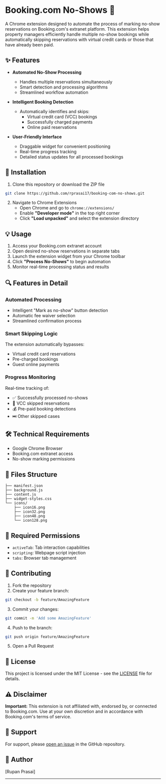 # Booking.com No-Shows 🏨

A Chrome extension designed to automate the process of marking no-show reservations on Booking.com's extranet platform. This extension helps property managers efficiently handle multiple no-show bookings while automatically skipping reservations with virtual credit cards or those that have already been paid.

## ✨ Features

* **Automated No-Show Processing**
  * Handles multiple reservations simultaneously
  * Smart detection and processing algorithms
  * Streamlined workflow automation

* **Intelligent Booking Detection**
  * Automatically identifies and skips:
    * Virtual credit card (VCC) bookings
    * Successfully charged payments
    * Online paid reservations

* **User-Friendly Interface**
  * Draggable widget for convenient positioning
  * Real-time progress tracking
  * Detailed status updates for all processed bookings

## 🚀 Installation

1. Clone this repository or download the ZIP file
```bash
git clone https://github.com/rprasai17/booking-com-no-shows.git
```

2. Navigate to Chrome Extensions
   * Open Chrome and go to `chrome://extensions/`
   * Enable **"Developer mode"** in the top right corner
   * Click **"Load unpacked"** and select the extension directory

## 💡 Usage

1. Access your Booking.com extranet account
2. Open desired no-show reservations in separate tabs
3. Launch the extension widget from your Chrome toolbar
4. Click **"Process No-Shows"** to begin automation
5. Monitor real-time processing status and results

## 🔍 Features in Detail

### **Automated Processing**
* Intelligent "Mark as no-show" button detection
* Automatic fee waiver selection
* Streamlined confirmation process

### **Smart Skipping Logic**
The extension automatically bypasses:
* Virtual credit card reservations
* Pre-charged bookings
* Guest online payments

### **Progress Monitoring**
Real-time tracking of:
* ✅ Successfully processed no-shows
* 🔄 VCC skipped reservations
* 💰 Pre-paid booking detections
* ⏭️ Other skipped cases

## 🛠️ Technical Requirements

* Google Chrome Browser
* Booking.com extranet access
* No-show marking permissions

## 📁 Files Structure

```
├── manifest.json
├── background.js
├── content.js
├── widget-styles.css
└── icons/
    ├── icon16.png
    ├── icon32.png
    ├── icon48.png
    └── icon128.png
```

## 🔐 Required Permissions

* `activeTab`: Tab interaction capabilities
* `scripting`: Webpage script injection
* `tabs`: Browser tab management

## 🤝 Contributing

1. Fork the repository
2. Create your feature branch:
```bash
git checkout -b feature/AmazingFeature
```
3. Commit your changes:
```bash
git commit -m 'Add some AmazingFeature'
```
4. Push to the branch:
```bash
git push origin feature/AmazingFeature
```
5. Open a Pull Request

## 📄 License

This project is licensed under the MIT License - see the [LICENSE](LICENSE) file for details.

## ⚠️ Disclaimer

**Important:** This extension is not affiliated with, endorsed by, or connected to Booking.com. Use at your own discretion and in accordance with Booking.com's terms of service.

## 💬 Support

For support, please [open an issue](https://github.com/rprasai17/booking-com-no-shows/issues) in the GitHub repository.

## 👤 Author

[Rupan Prasai]

---

